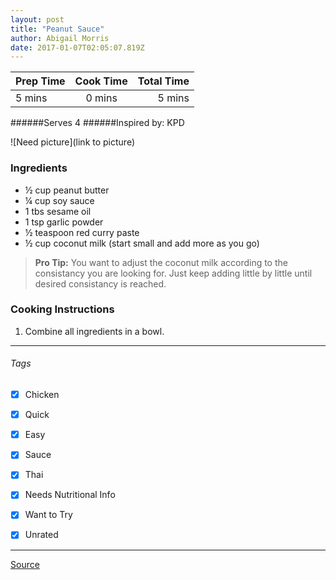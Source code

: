 ```yaml
---
layout: post
title: "Peanut Sauce"
author: Abigail Morris
date: 2017-01-07T02:05:07.819Z
---
```


| Prep Time  | Cook Time    | Total Time  |
| ---------- |:------------:| -----------:|
| 5 mins    | 0 mins      | 5 mins     |


######Serves 4
######Inspired by: KPD

![Need picture](link to picture)

### Ingredients

* ½ cup peanut butter
* ¼ cup soy sauce
* 1 tbs sesame oil
* 1 tsp garlic powder
* ½ teaspoon red curry paste
* ½ cup coconut milk (start small and add more as you go)

> **Pro Tip:** You want to adjust the coconut milk according to the consistancy you are looking for. Just keep adding little by little until desired consistancy is reached.

### Cooking Instructions

1. Combine all ingredients in a bowl.

---

###### Tags
- [x] Chicken
- [x] Quick
- [x] Easy
- [x] Sauce
- [x] Thai
- [x] Needs Nutritional Info
- [x] Want to Try
- [x] Unrated


---

[Source](http://www.food.com/recipe/thai-peanut-sauce-407713)

